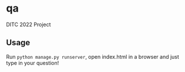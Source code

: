 # qa
DITC 2022 Project

## Usage 
Run ``python manage.py runserver``, open index.html in a browser and just type in your question!
